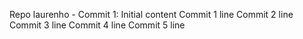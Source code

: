 Repo laurenho - Commit 1: Initial content
Commit 1 line
Commit 2 line
Commit 3 line
Commit 4 line
Commit 5 line
